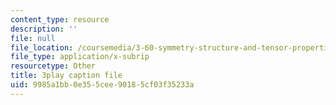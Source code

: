 ```yaml
---
content_type: resource
description: ''
file: null
file_location: /coursemedia/3-60-symmetry-structure-and-tensor-properties-of-materials-fall-2005/9985a1bb0e355cee90185cf03f35233a_JKUrC05a-4k.vtt
file_type: application/x-subrip
resourcetype: Other
title: 3play caption file
uid: 9985a1bb-0e35-5cee-9018-5cf03f35233a
---
```

